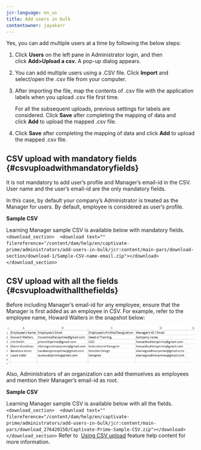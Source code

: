 ```yaml
---
jcr-language: en_us
title: Add users in bulk
contentowner: jayakarr
---
```

Yes, you can add multiple users at a time by following the below steps:

1. Click&nbsp;**Users**&nbsp;on the left pane in Administrator login, and then click&nbsp;**Add>Upload a csv.** A pop-up dialog appears.   

1. You can add multiple users using a .CSV file. Click&nbsp;**Import**&nbsp;and select/open the .csv file from your computer.   

1. After importing the file, map the contents of .csv file with the application labels when you upload .csv file first time.

   For all the subsequent uploads, previous settings for labels are considered. Click&nbsp;**Save**&nbsp;after completing the mapping of data and click&nbsp;**Add**&nbsp;to upload the mapped .csv file.

1. Click&nbsp;**Save**&nbsp;after completing the mapping of data and click&nbsp;**Add**&nbsp;to upload the mapped .csv file.

## CSV upload with mandatory fields {#csvuploadwithmandatoryfields}

It is not mandatory to add user’s profile and Manager’s email-id in the CSV. User name and the user’s email-id are the only mandatory fields.

In this case, by default your company’s Administrator is treated as the Manager for users. By default,&nbsp;employee&nbsp;is considered as&nbsp;user’s profile.

**Sample CSV**

Learning Manager sample CSV is available below with mandatory fields.
`<download_section>  <download text="" filereference="/content/dam/help/en/captivate-prime/administrators/add-users-in-bulk/jcr:content/main-pars/download-section/download-1/Sample-CSV-name-email.zip"></download> </download_section>` 

## CSV upload with all the fields {#csvuploadwithallthefields}

Before including Manager’s email-id for any employee, ensure that the Manager is first added as an employee in CSV. For example, refer to the employee name, Howard Walters in the snapshot below:

![](assets/csv-example.png)

Also, Administrators of an organization can add themselves as employees and mention their Manager’s email-id as root.

**Sample CSV**

Learning Manager sample CSV is available below with all the fields.
`<download_section>  <download text="" filereference="/content/dam/help/en/captivate-prime/administrators/add-users-in-bulk/jcr:content/main-pars/download_276420150/Captivate-Prime-Sample-CSV.zip"></download> </download_section>` Refer to&nbsp; [Using CSV upload](feature-summary/add-users-user-groups.md)&nbsp;feature help content for more information.

